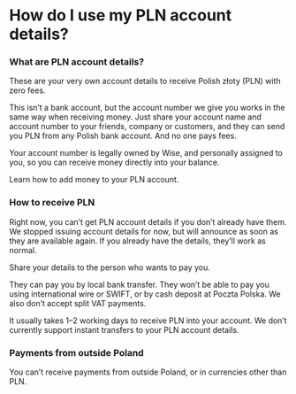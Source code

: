 # How do I use my PLN account details?

### What are PLN account details?

These are your very own account details to receive Polish złoty (PLN) with zero fees.

This isn’t a bank account, but the account number we give you works in the same way when receiving money. Just share your account name and account number to your friends, company or customers, and they can send you PLN from any Polish bank account. And no one pays fees. 

Your account number is legally owned by Wise, and personally assigned to you, so you can receive money directly into your balance. 

Learn how to add money to your PLN account.

### How to receive PLN

Right now, you can’t get PLN account details if you don’t already have them. We stopped issuing account details for now, but will announce as soon as they are available again. If you already have the details, they’ll work as normal. 

Share your details to the person who wants to pay you. 

They can pay you by local bank transfer. They won’t be able to pay you using international wire or SWIFT, or by cash deposit at Poczta Polska. We also don’t accept split VAT payments. 

It usually takes 1–2 working days to receive PLN into your account. We don’t currently support instant transfers to your PLN account details.

### Payments from outside Poland

You can’t receive payments from outside Poland, or in currencies other than PLN.